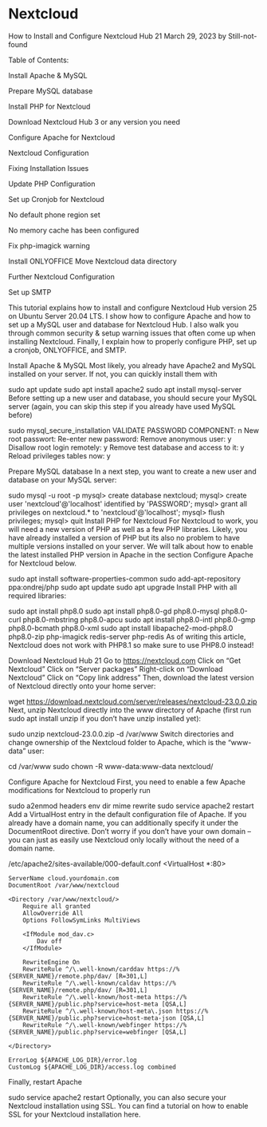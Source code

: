 # Nextcloud

How to Install and Configure Nextcloud Hub 21
March 29, 2023 by Still-not-found

Table of Contents:

Install Apache & MySQL

Prepare MySQL database

Install PHP for Nextcloud

Download Nextcloud Hub 3 or any version you need

Configure Apache for Nextcloud

Nextcloud Configuration

Fixing Installation Issues

Update PHP Configuration

Set up Cronjob for Nextcloud

No default phone region set

No memory cache has been configured

Fix php-imagick warning

Install ONLYOFFICE
Move Nextcloud data directory

Further Nextcloud Configuration

Set up SMTP

This tutorial explains how to install and configure Nextcloud Hub version 25 on Ubuntu Server 20.04 LTS.
I show how to configure Apache and how to set up a MySQL user and database for Nextcloud Hub.
I also walk you through common security & setup warning issues that often come up when installing Nextcloud.
Finally, I explain how to properly configure PHP, set up a cronjob, ONLYOFFICE, and SMTP.

Install Apache & MySQL
Most likely, you already have Apache2 and MySQL installed on your server. If not, you can quickly install them with

sudo apt update
sudo apt install apache2
sudo apt install mysql-server
Before setting up a new user and database, you should secure your MySQL server (again, you can skip this step if you already have used MySQL before)

sudo mysql_secure_installation
VALIDATE PASSWORD COMPONENT: n
New root passwort: <YOUR MYSQL PASSWORD>
Re-enter new password: <YOUR MYSQL PASSWORD>
Remove anonymous user: y
Disallow root login remotely: y
Remove test database and access to it: y
Reload privileges tables now: y

Prepare MySQL database
In a next step, you want to create a new user and database on your MySQL server:

sudo mysql -u root -p
<ENTER YOUR MYSQL PASSWORD>
mysql> create database nextcloud;
mysql> create user 'nextcloud'@'localhost' identified by 'PASSWORD';
mysql> grant all privileges on nextcloud.* to 'nextcloud'@'localhost';
mysql> flush privileges;
mysql> quit
Install PHP for Nextcloud
For Nextcloud to work, you will need a new version of PHP as well as a few PHP libraries. Likely, you have already installed a version of PHP but its also no problem to have multiple versions installed on your server. We will talk about how to enable the latest installed PHP version in Apache in the section Configure Apache for Nextcloud below.

sudo apt install software-properties-common
sudo add-apt-repository ppa:ondrej/php
sudo apt update
sudo apt upgrade
Install PHP with all required libraries:

sudo apt install php8.0
sudo apt install php8.0-gd php8.0-mysql php8.0-curl php8.0-mbstring php8.0-apcu
sudo apt install php8.0-intl php8.0-gmp php8.0-bcmath php8.0-xml
sudo apt install libapache2-mod-php8.0 php8.0-zip php-imagick redis-server php-redis
As of writing this article, Nextcloud does not work with PHP8.1 so make sure to use PHP8.0 instead!

Download Nextcloud Hub 21
Go to https://nextcloud.com
Click on “Get Nextcloud”
Click on “Server packages”
Right-click on “Download Nextcloud”
Click on “Copy link address”
Then, download the latest version of Nextcloud directly onto your home server:

wget https://download.nextcloud.com/server/releases/nextcloud-23.0.0.zip
Next, unzip Nextcloud directly into the www directory of Apache (first run sudo apt install unzip if you don’t have unzip installed yet):

sudo unzip nextcloud-23.0.0.zip -d /var/www
Switch directories and change ownership of the Nextcloud folder to Apache, which is the “www-data” user:

cd /var/www
sudo chown -R www-data:www-data nextcloud/

Configure Apache for Nextcloud
First, you need to enable a few Apache modifications for Nextcloud to properly run

sudo a2enmod headers env dir mime rewrite
sudo service apache2 restart
Add a VirtualHost entry in the default configuration file of Apache. If you already have a domain name, you can additionally specify it under the DocumentRoot directive. Don’t worry if you don’t have your own domain – you can just as easily use Nextcloud only locally without the need of a domain name.

/etc/apache2/sites-available/000-default.conf
<VirtualHost *:80>

    ServerName cloud.yourdomain.com
    DocumentRoot /var/www/nextcloud

    <Directory /var/www/nextcloud/>
        Require all granted
        AllowOverride All
        Options FollowSymLinks MultiViews

        <IfModule mod_dav.c>
            Dav off
        </IfModule>

        RewriteEngine On
        RewriteRule ^/\.well-known/carddav https://%{SERVER_NAME}/remote.php/dav/ [R=301,L]
        RewriteRule ^/\.well-known/caldav https://%{SERVER_NAME}/remote.php/dav/ [R=301,L]
        RewriteRule ^/\.well-known/host-meta https://%{SERVER_NAME}/public.php?service=host-meta [QSA,L]
        RewriteRule ^/\.well-known/host-meta\.json https://%{SERVER_NAME}/public.php?service=host-meta-json [QSA,L]
        RewriteRule ^/\.well-known/webfinger https://%{SERVER_NAME}/public.php?service=webfinger [QSA,L]

    </Directory>

    ErrorLog ${APACHE_LOG_DIR}/error.log
    CustomLog ${APACHE_LOG_DIR}/access.log combined

</VirtualHost>
Finally, restart Apache

sudo service apache2 restart
Optionally, you can also secure your Nextcloud installation using SSL. You can find a tutorial on how to enable SSL for your Nextcloud installation here.


